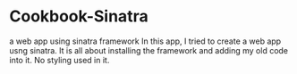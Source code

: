 # Cookbook-Sinatra
a web app using sinatra framework
In this app, I tried to create a web app usng sinatra. It is all about installing the framework and adding my old code into it. 
No styling used in it. 
